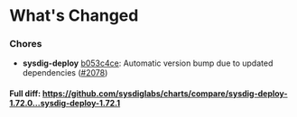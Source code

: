 # What's Changed

### Chores
- **sysdig-deploy** [b053c4ce](https://github.com/sysdiglabs/charts/commit/b053c4ce566aac3fe04aabc4298398cb26b7cf4b): Automatic version bump due to updated dependencies ([#2078](https://github.com/sysdiglabs/charts/issues/2078))
#### Full diff: https://github.com/sysdiglabs/charts/compare/sysdig-deploy-1.72.0...sysdig-deploy-1.72.1
